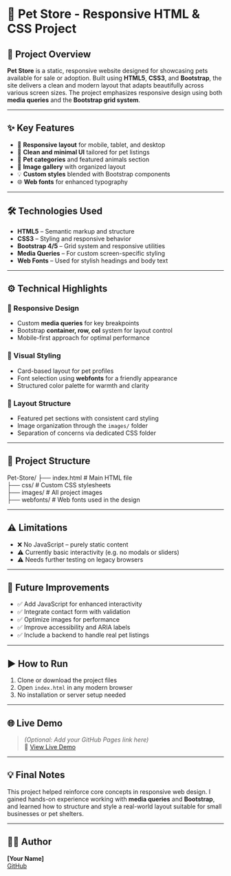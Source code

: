 # 🐶 Pet Store - Responsive HTML & CSS Project

## 📌 Project Overview

**Pet Store** is a static, responsive website designed for showcasing pets available for sale or adoption. Built using **HTML5**, **CSS3**, and **Bootstrap**, the site delivers a clean and modern layout that adapts beautifully across various screen sizes. The project emphasizes responsive design using both **media queries** and the **Bootstrap grid system**.

---

## ✨ Key Features

- 📱 **Responsive layout** for mobile, tablet, and desktop  
- 🎨 **Clean and minimal UI** tailored for pet listings  
- 🐾 **Pet categories** and featured animals section  
- 📸 **Image gallery** with organized layout  
- 💡 **Custom styles** blended with Bootstrap components  
- 🌐 **Web fonts** for enhanced typography  

---

## 🛠️ Technologies Used

- **HTML5** – Semantic markup and structure  
- **CSS3** – Styling and responsive behavior  
- **Bootstrap 4/5** – Grid system and responsive utilities  
- **Media Queries** – For custom screen-specific styling  
- **Web Fonts** – Used for stylish headings and body text  

---

## ⚙️ Technical Highlights

### 📱 Responsive Design
- Custom **media queries** for key breakpoints  
- Bootstrap **container, row, col** system for layout control  
- Mobile-first approach for optimal performance  

### 🎨 Visual Styling
- Card-based layout for pet profiles  
- Font selection using **webfonts** for a friendly appearance  
- Structured color palette for warmth and clarity  

### 📂 Layout Structure
- Featured pet sections with consistent card styling  
- Image organization through the `images/` folder  
- Separation of concerns via dedicated CSS folder  

---

## 📁 Project Structure

Pet-Store/
├── index.html              # Main HTML file  
├── css/                    # Custom CSS stylesheets  
├── images/                 # All project images  
├── webfonts/               # Web fonts used in the design  

---

## ⚠️ Limitations

- ❌ No JavaScript – purely static content  
- ⚠️ Currently basic interactivity (e.g. no modals or sliders)  
- ⚠️ Needs further testing on legacy browsers  

---

## 🚀 Future Improvements

- ✅ Add JavaScript for enhanced interactivity  
- ✅ Integrate contact form with validation  
- ✅ Optimize images for performance  
- ✅ Improve accessibility and ARIA labels  
- ✅ Include a backend to handle real pet listings  

---

## ▶️ How to Run

1. Clone or download the project files  
2. Open `index.html` in any modern browser  
3. No installation or server setup needed  

---

## 🌐 Live Demo

> *(Optional: Add your GitHub Pages link here)*  
🔗 [View Live Demo](https://amjadibrahim1.github.io/Pets_Market/)

---

## 💡 Final Notes

This project helped reinforce core concepts in responsive web design. I gained hands-on experience working with **media queries** and **Bootstrap**, and learned how to structure and style a real-world layout suitable for small businesses or pet shelters.

---

## 🧑‍💻 Author

**[Your Name]**  
[GitHub](https://github.com/amjadibrahim1)
